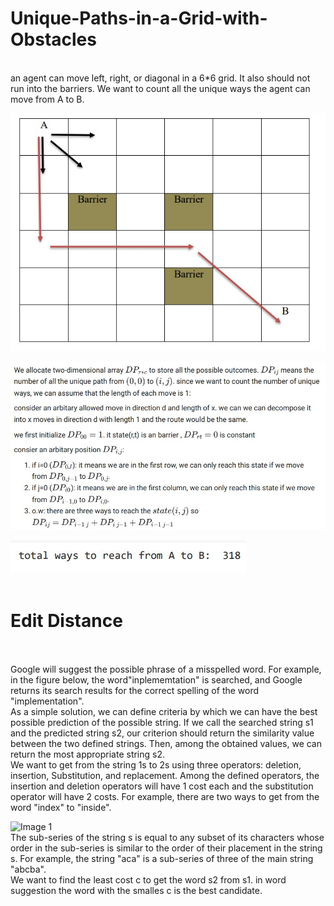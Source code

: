 # Unique-Paths-in-a-Grid-with-Obstacles
<br>
an agent can move left, right, or diagonal in a 6*6 grid. It also should not run into the barriers. We want to count all the unique ways the agent can move from A to B.
<br>

![Image 1](images/grid.jpg)
<br> 

![Image 2](images/grid_algorithm.jpg)
<br> 

![Image 3](images/grid_final_answer.jpg)
<br> 
<br>
# Edit Distance
<br>
<br>
Google will suggest the possible phrase of a misspelled word. For example, in the figure below, the word"inplememtation" is searched, and Google returns its search results for the correct spelling of the word "implementation".
<br>
As a simple solution, we can define criteria by which we can have the best possible prediction of the possible string. If we call the searched string s1 and the predicted string s2, our criterion should return the similarity value between the two defined strings. Then, among the obtained values, we can return the most appropriate string s2.
<br>
We want to get from the string 1s to 2s using three operators: deletion, insertion, Substitution, and replacement. Among the defined operators, the insertion and deletion operators will have 1 cost each and the substitution operator will have 2 costs. For example, there are two ways to get from the word "index" to "inside".
<br>

![Image 1](images/system.jpg)
<br> 
The sub-series of the string s is equal to any subset of its characters whose order in the sub-series is similar to the order of their placement in the string s. For example, the string "aca" is a sub-series of three of the main string "abcba".
<br>
We want to find the least cost c to get the word s2 from s1. in word suggestion the word with the smalles c is the best candidate.
<br>

